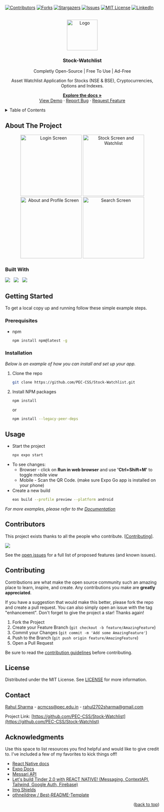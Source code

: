 <div id="top"></div>

<!-- PROJECT SHIELDS -->
[![Contributors][contributors-shield]][contributors-url]
[![Forks][forks-shield]][forks-url]
[![Stargazers][stars-shield]][stars-url]
[![Issues][issues-shield]][issues-url]
[![MIT License][license-shield]][license-url]
[![LinkedIn][linkedin-shield]][linkedin-url]

<!-- PROJECT LOGO -->
<br />
<div align="center">
  <a href="https://github.com/PEC-CSS/Stock-Watchlist">
    <img src="assets/logo.png" alt="Logo" width="100" height="100" />
  </a>

  <h3 align="center">Stock-Watchlist</h3>

  <p align="center">
    <p>Completly Open-Source | Free To Use | Ad-Free</p>
<p>Asset Watchlist Application for Stocks (NSE & BSE), Cryptocurrencies, Options and Indexes.</p> 
    
  <a href="https://github.com/PEC-CSS/Stock-Watchlist"><strong>Explore the docs »</strong></a>
    <br />
    <a href="https://github.com/PEC-CSS/Stock-Watchlist">View Demo</a>
    ·
    <a href="https://github.com/PEC-CSS/Stock-Watchlist/issues">Report Bug</a>
    ·
    <a href="https://github.com/PEC-CSS/Stock-Watchlist/issues">Request Feature</a>
  </p>
</div>


<!-- TABLE OF CONTENTS -->
<details>
  <summary>Table of Contents</summary>
  <ol>
    <li>
        <a href="#about-the-project">About The Project</a>
        <ul>
          <li><a href="#built-with">Built With</a></li>
        </ul>
      </li>
      <li>
        <a href="#getting-started">Getting Started</a>
        <ul>
          <li><a href="#prerequisites">Prerequisites</a></li>
          <li><a href="#installation">Installation</a></li>
        </ul>
      </li>
      <li><a href="#usage">Usage</a></li>
      <li><a href="#roadmap">Roadmap</a></li>
      <li><a href="#contributing">Contributing</a></li>
      <li><a href="#license">License</a></li>
      <li><a href="#contact">Contact</a></li>
      <li><a href="#acknowledgments">Acknowledgments</a></li>
  </ol>
</details>



<!-- ABOUT THE PROJECT -->
## About The Project

<!-- [![Login Screen Screen Shot][product-screenshot-loginScreen]](https://example.com)
[![Stock Screen And Watchlist Screen Shot][product-screenshot-stockScreenAndWatchlist]](https://example.com)
[![About and Profile Screen Screen Shot][product-screenshot-aboutAndProfileScreen]](https://example.com)
[![Search Screen Screen Shot][product-screenshot-searchScreen]](https://example.com) -->
<p align='middle'>
  <img src='assets/loginScreen.gif' alt='Login Screen' width='200' />
  <img src='assets/stockScreenAndWatchlist.gif' alt='Stock Screen and Watchlist' width='200' />
  <img src='assets/aboutAndProfileScreen.gif' alt='About and Profile Screen' width='200' />
  <img src='assets/searchScreen.gif' alt='Search Screen' width='200' />
</p>


### Built With
<a href="https://reactnative.dev/"><img src="https://img.shields.io/badge/React_Native-20232A?style=for-the-badge&logo=react&logoColor=61DAFB" /></a> &nbsp; 
<a href="https://expo.dev//"><img src="https://img.shields.io/badge/Expo-1B1F23?style=for-the-badge&logo=expo&logoColor=white" /></a> &nbsp;
<a href="https://firebase.google.com///"><img src="https://img.shields.io/badge/firebase-ffca28?style=for-the-badge&logo=firebase&logoColor=black" /></a>



<!-- GETTING STARTED -->
## Getting Started

To get a local copy up and running follow these simple example steps.

### Prerequisites

* npm
  ```sh
  npm install npm@latest -g
  ```

### Installation

_Below is an example of how you can install and set up your app._

<!-- 1. Get a free API Key at [https://example.com](https://example.com) -->
1. Clone the repo
   ```sh
   git clone https://github.com/PEC-CSS/Stock-Watchlist.git
   ```
2. Install NPM packages
   ```sh
   npm install
   ```
   or
   ```sh
   npm install --legacy-peer-deps
   ```


<!-- USAGE EXAMPLES -->
## Usage

- Start the project
  ```sh
  npx expo start
  ```
- To see changes:
  - Browser - click on <b>Run in web browser</b> and use <b>'Ctrl+Shift+M'</b> to toggle mobile view
  - Mobile - Scan the QR Code. (make sure Expo Go app is installed on your phone)
- Create a new build
  ```sh
  eas build --profile preview --platform android
  ```

_For more examples, please refer to the [Documentation](https://example.com)_



<!-- ROADMAP -->
<!-- ## Roadmap

- [x] Add Changelog
- [x] Add back to top links
- [ ] Add Additional Templates w/ Examples
- [ ] Add "components" document to easily copy & paste sections of the readme
- [ ] Multi-language Support
    - [ ] Chinese
    - [ ] Spanish -->
<!-- CONTRIBUTORS -->
## Contributors
This project exists thanks to all the people who contribute. [<a href="#contributing">Contributing</a>].

<a href="https://github.com/PEC-CSS/Stock-Watchlist/graphs/contributors">
  <img src="https://contrib.rocks/image?repo=PEC-CSS/Stock-Watchlist" />
</a>

See the [open issues](https://github.com/PEC-CSS/Stock-Watchlist/issues) for a full list of proposed features (and known issues).



<!-- CONTRIBUTING -->
## Contributing

Contributions are what make the open source community such an amazing place to learn, inspire, and create. Any contributions you make are **greatly appreciated**.

If you have a suggestion that would make this better, please fork the repo and create a pull request. You can also simply open an issue with the tag "enhancement".
Don't forget to give the project a star! Thanks again!

1. Fork the Project
2. Create your Feature Branch (`git checkout -b feature/AmazingFeature`)
3. Commit your Changes (`git commit -m 'Add some AmazingFeature'`)
4. Push to the Branch (`git push origin feature/AmazingFeature`)
5. Open a Pull Request

Be sure to read the [contribution guidelines](CONTRIBUTING.md) before contributing.


<!-- LICENSE -->
## License

Distributed under the MIT License. See [LICENSE](LICENSE) for more information.

<!-- CONTACT -->
## Contact

[Rahul Sharma](https://rahulsharma.vercel.app/) - acmcss@pec.edu.in - rahul2702sharma@gmail.com

Project Link: [https://github.com/PEC-CSS/Stock-Watchlist](https://github.com/PEC-CSS/Stock-Watchlist)

<!-- ACKNOWLEDGMENTS -->
## Acknowledgments

Use this space to list resources you find helpful and would like to give credit to. I've included a few of my favorites to kick things off!

* [React Native docs](https://reactnative.dev/docs/getting-started)
* [Expo Docs](https://docs.expo.dev/)
* [Messari API](https://messari.io/api)
* [Let's build Tinder 2.0 with REACT NATIVE! (Messaging, ContextAPI, Tailwind, Google Auth, Firebase)](https://www.youtube.com/watch?v=qJaFIGjyRms)
* [Img Shields](https://shields.io)
* [othneildrew / Best-README-Template](https://github.com/othneildrew/Best-README-Template)

<p align="right">(<a href="#top">back to top</a>)</p>




<!-- MARKDOWN LINKS & IMAGES -->
<!-- https://www.markdownguide.org/basic-syntax/#reference-style-links -->
[contributors-shield]: https://img.shields.io:/github/contributors/PEC-CSS/Stock-Watchlist?style=for-the-badge
[contributors-url]: https://github.com/PEC-CSS/Stock-Watchlist/graphs/contributors
[forks-shield]: https://img.shields.io/github/forks/PEC-CSS/Stock-Watchlist?style=for-the-badge
[forks-url]: https://github.com/PEC-CSS/Stock-Watchlist/network/members
[stars-shield]: https://img.shields.io/github/stars/PEC-CSS/Stock-Watchlist?style=for-the-badge
[stars-url]: https://github.com/PEC-CSS/Stock-Watchlist/stargazers
[issues-shield]: https://img.shields.io/github/issues/PEC-CSS/Stock-Watchlist?style=for-the-badge
[issues-url]: https://github.com/PEC-CSS/Stock-Watchlist/issues
[license-shield]: https://img.shields.io/github/license/PEC-CSS/Stock-Watchlist?style=for-the-badge
[license-url]: https://github.com/PEC-CSS/Stock-Watchlist/blob/master/LICENSE.txt
[linkedin-shield]: https://img.shields.io/badge/-LinkedIn-black.svg?style=for-the-badge&logo=linkedin&colorB=555
[linkedin-url]: https://www.linkedin.com/in/rahul5430/
[product-screenshot-loginScreen]: assets/loginScreen.gif
[product-screenshot-stockScreenAndWatchlist]: assets/stockScreenAndWatchlist.gif
[product-screenshot-aboutAndProfileScreen]: assets/aboutAndProfileScreen.gif
[product-screenshot-searchScreen]: assets/searchScreen.gif
